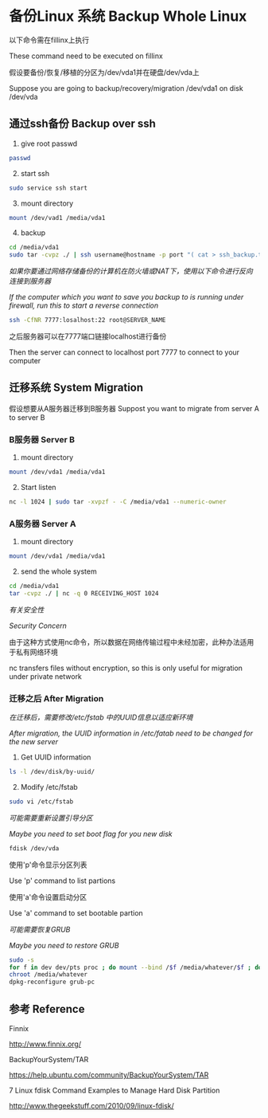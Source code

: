 # 备份Linux 系统 Backup Whole Linux

以下命令需在fillinx上执行

These command need to be executed on fillinx

假设要备份/恢复/移植的分区为/dev/vda1并在硬盘/dev/vda上

Suppose you are going to backup/recovery/migration /dev/vda1 on disk /dev/vda

## 通过ssh备份 Backup over ssh
 
1. give root passwd
```bash
passwd
```
2. start ssh
```bash
sudo service ssh start
```
3. mount directory
```bash
mount /dev/vad1 /media/vda1
```
4. backup
```bash
cd /media/vda1
sudo tar -cvpz ./ | ssh username@hostname -p port "( cat > ssh_backup.tar.gz )"
```

*如果你要通过网络存储备份的计算机在防火墙或NAT下，使用以下命令进行反向连接到服务器*

*If the computer which you want to save you backup to is running under firewall, run this to start a reverse connection*
```bash
ssh -CfNR 7777:losalhost:22 root@SERVER_NAME 
```

之后服务器可以在7777端口链接localhost进行备份

Then the server can connect to localhost port 7777 to connect to your computer

## 迁移系统 System Migration

假设想要从A服务器迁移到B服务器
Suppost you want to migrate from server A to server B

### B服务器 Server B

1. mount directory
```bash
mount /dev/vda1 /media/vda1
```
2. Start listen
```bash
nc -l 1024 | sudo tar -xvpzf - -C /media/vda1 --numeric-owner
```
### A服务器 Server A

1. mount directory

```bash
mount /dev/vda1 /media/vda1
```

2. send the whole system
```bash
cd /media/vda1
tar -cvpz ./ | nc -q 0 RECEIVING_HOST 1024
```

*有关安全性*

*Security Concern*

由于这种方式使用nc命令，所以数据在网络传输过程中未经加密，此种办法适用于私有网络环境

nc transfers files without encryption, so this is only useful for migration under private network

### 迁移之后 After Migration

*在迁移后，需要修改/etc/fstab 中的UUID信息以适应新环境*

*After migration, the UUID information in /etc/fatab need to be changed for the new server*

1. Get UUID information
```bash
ls -l /dev/disk/by-uuid/
```

2. Modify /etc/fstab
```bash
sudo vi /etc/fstab
```

*可能需要重新设置引导分区*

*Maybe you need to set boot flag for you new disk*
```bash
fdisk /dev/vda
```
使用'p'命令显示分区列表

Use 'p' command to list partions

使用'a'命令设置启动分区

Use 'a' command to set bootable partion

*可能需要恢复GRUB*

*Maybe you need to restore GRUB*

```bash
sudo -s
for f in dev dev/pts proc ; do mount --bind /$f /media/whatever/$f ; done
chroot /media/whatever
dpkg-reconfigure grub-pc
```

## 参考 Reference

Finnix

http://www.finnix.org/

BackupYourSystem/TAR

https://help.ubuntu.com/community/BackupYourSystem/TAR

7 Linux fdisk Command Examples to Manage Hard Disk Partition

http://www.thegeekstuff.com/2010/09/linux-fdisk/
